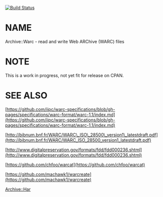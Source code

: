 
[![Build Status](https://travis-ci.org/Corion/Archive-WARC.svg?branch=master)](https://github.com/Corion/Archive-WARC)

# NAME

Archive::Warc - read and write Web ARChive (WARC) files

# NOTE

This is a work in progress, not yet fit for release on CPAN.

# SEE ALSO

[https://github.com/iipc/warc-specifications/blob/gh-pages/specifications/warc-format/warc-1.1/index.md](https://github.com/iipc/warc-specifications/blob/gh-pages/specifications/warc-format/warc-1.1/index.md)

[http://bibnum.bnf.fr/WARC/WARC\_ISO\_28500\_version1\_latestdraft.pdf](http://bibnum.bnf.fr/WARC/WARC_ISO_28500_version1_latestdraft.pdf)

[http://www.digitalpreservation.gov/formats/fdd/fdd000236.shtml](http://www.digitalpreservation.gov/formats/fdd/fdd000236.shtml)

[https://github.com/chfoo/warcat](https://github.com/chfoo/warcat)

[https://github.com/machawk1/warcreate](https://github.com/machawk1/warcreate)

[Archive::Har](https://metacpan.org/pod/Archive::Har)
